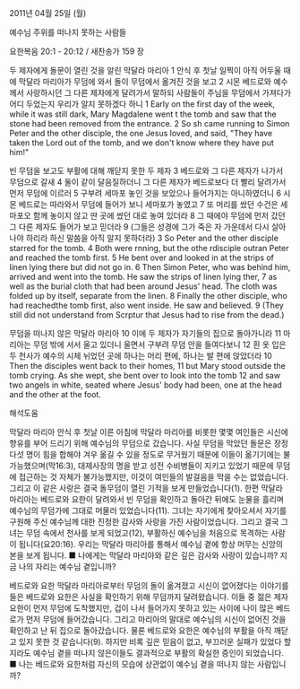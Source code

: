 2011년 04월 25일 (월)

예수님 주위를 떠나지 못하는 사람들



요한복음 20:1 - 20:12 / 새찬송가 159 장


두 제자에게 돌문이 열린 것을 알린 막달라 마리아
1 안식 후 첫날 일찍이 아직 어두울 때에 막달라 마리아가 무덤에 와서 돌이 무덤에서 옮겨진 것을 보고 2 시몬 베드로와 예수께서 사랑하시던 그 다른 제자에게 달려가서 말하되 사람들이 주님을 무덤에서 가져다가 어디 두었는지 우리가 알지 못하겠다 하니
1 Early on the first day of the week, while it was still dark, Mary Magdalene went t the tomb and saw that the stone had been removed from the entrance. 2 So sh came running to Simon Peter and the other disciple, the one Jesus loved, and said, "They have taken the Lord out of the tomb, and we don't know where they have put him!"

빈 무덤을 보고도 부활에 대해 깨닫지 못한 두 제자
3 베드로와 그 다른 제자가 나가서 무덤으로 갈새 4 둘이 같이 달음질하더니 그 다른 제자가 베드로보다 더 빨리 달려가서 먼저 무덤에 이르러 5 구부려 세마포 놓인 것을 보았으나 들어가지는 아니하였더니 6 시몬 베드로는 따라와서 무덤에 들어가 보니 세마포가 놓였고 7 또 머리를 쌌던 수건은 세마포오 함께 놓이지 않고 딴 곳에 쌌던 대로 놓여 있더라 8 그 때에야 무덤에 먼저 갔던 그 다른 제자도 들어가 보고 믿더라 9 (그들은 성경에 그가 죽은 자 가운데서 다시 살아나야 하리라 하신 말씀을 아직 알지 못하더라)
3 So Peter and the other disciple starred for the tomb. 4 Both were rnning, but the othe rdisciple outran Peter and reached the tomb first. 5 He bent over and looked in at the strips of linen lying there but did not go in. 6 Then Simon Peter, who was behind him, arrived and went into the tomb. He saw the strips of linen lying ther, 7 as well as the burial cloth that had been around Jesus' head. The cloth was folded up by itself, separate from the linen. 8 Finally the other disciple, who had reachedthe tomb first, also went inside. He saw and believed. 9 (They still did not understand from Scrptur that Jesus had to rise from the dead.)

무덤을 떠나지 않은 막달라 마리아
10 이에 두 제자가 자기들의 집으로 돌아가니라 11 마리아는 무덤 밖에 서서 울고 있더니 울면서 구부려 무덤 안을 들여다보니 12 흰 옷 입은 두 천사가 예수의 시체 뉘었던 곳에 하나는 머리 편에, 하나는 발 편에 앉았더라
10 Then the disciples went back to their homes, 11 but Mary stood outside the tomb crying. As she wept, she bent over to look into the tomb 12 and saw two angels in white, seated where Jesus' body had been, one at the head and the other at the foot.

해석도움





막달라 마리아
안식 후 첫날 이른 아침에 막달라 마리아를 비롯한 몇몇 여인들은 시신에 향유를 부어 드리기 위해 예수님의 무덤으로 갔습니다. 사실 무덤을 막았던 돌문은 장정 다섯 명이 힘을 합해야 겨우 옮길 수 있을 정도로 무거웠기 때문에 이들이 옮기기에는 불가능했으며(막16:3), 대제사장의 명을 받고 성전 수비병들이 지키고 있었기 때문에 무덤에 접근하는 것 자체가 불가능했지만, 이것이 여인들의 발걸음을 막을 수는 없었습니다. 그리고 이 같은 사랑은 결국 돌무덤이 열린 기적을 보게 만들었습니다(1). 한편 막달라 마리아는 베드로와 요한이 달려와서 빈 무덤을 확인하고 돌아간 뒤에도 눈물을 흘리며 예수님의 무덤가에 그대로 머물러 있었습니다(11). 그녀는 자기에게 찾아오셔서 자기를 구원해 주신 예수님께 대한 진정한 감사와 사랑을 가진 사람이었습니다. 그리고 결국 그녀는 무덤 속에서 천사를 보게 되었고(12), 부활하신 예수님을 처음으로 목격하는 사람이 됩니다(요20:16). 우리는 막달라 마리아를 통해서 예수님 곁에 항상 머무는 신앙의 본을 보게 됩니다.
■ 나에게는 막달라 마리아와 같은 깊은 감사와 사랑이 있습니까? 지금 나의 자리는 예수님 곁입니까?

베드로와 요한
막달라 마리아로부터 무덤의 돌이 옮겨졌고 시신이 없어졌다는 이야기를 들은 베드로와 요한은 사실을 확인하기 위해 무덤까지 달려왔습니다. 이들 중 젊은 제자 요한이 먼저 무덤에 도착했지만, 겁이 나서 들어가지 못하고 있는 사이에 나이 많은 베드로가 먼저 무덤에 들어갔습니다. 그리고 마리아의 말대로 예수님의 시신이 없어진 것을 확인하고 난 뒤 집으로 돌아갔습니다. 물론 베드로와 요한은 예수님의 부활을 아직 깨닫고 있지 못한 것 같습니다(9). 하지만 비록 깊은 믿음이 없고, 부끄러운 실패가 있었다 할지라도 예수님 곁을 떠나지 않은이들도 결과적으로 부활의 확실한 증인이 되었습니다.
■ 나는 베드로와 요한처럼 자신의 모습에 상관없이 예수님 곁을 떠나지 않는 사람입니까?